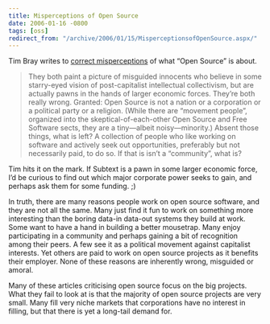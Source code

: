```yaml
---
title: Misperceptions of Open Source
date: 2006-01-16 -0800
tags: [oss]
redirect_from: "/archive/2006/01/15/MisperceptionsofOpenSource.aspx/"
---
```


Tim Bray writes to [correct
misperceptions](http://www.tbray.org/ongoing/When/200x/2006/01/16/Open-Source-Community)
of what “Open Source” is about.

> They both paint a picture of misguided innocents who believe in some
> starry-eyed vision of post-capitalist intellectual collectivism, but
> are actually pawns in the hands of larger economic forces. They’re
> both really wrong. Granted: Open Source is not a nation or a
> corporation or a political party or a religion. (While there are
> “movement people”, organized into the skeptical-of-each-other Open
> Source and Free Software sects, they are a tiny—albeit
> noisy—minority.) Absent those things, what is left? A collection of
> people who like working on software and actively seek out
> opportunities, preferably but not necessarily paid, to do so. If that
> is isn’t a “community”, what is?

Tim hits it on the mark. If Subtext is a pawn in some larger economic
force, I’d be curious to find out which major corporate power seeks to
gain, and perhaps ask them for some funding. ;)

In truth, there are many reasons people work on open source software,
and they are not all the same. Many just find it fun to work on
something more interesting than the boring data-in data-out systems they
build at work. Some want to have a hand in building a better mousetrap.
Many enjoy participating in a community and perhaps gaining a bit of
recognition among their peers. A few see it as a political movement
against capitalist interests. Yet others are paid to work on open source
projects as it benefits their employer. None of these reasons are
inherently wrong, misguided or amoral.

Many of these articles criticising open source focus on the big
projects. What they fail to look at is that the majority of open source
projects are very small. Many fill very niche markets that corporations
have no interest in filling, but that there is yet a long-tail demand
for.

